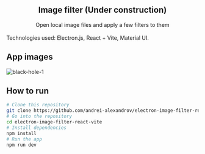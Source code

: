 <div align="center">
  <h2>Image filter (Under construction)</h2>
  <span>Open local image files and apply a few filters to them</span>
</div>
<br />
Technologies used: Electron.js, React + Vite, Material UI.

## App images

![black-hole-1](./public/assets/image-filter-1.gif)

## How to run

```bash
# Clone this repository
git clone https://github.com/andrei-alexandrov/electron-image-filter-react-vite.git
# Go into the repository
cd electron-image-filter-react-vite
# Install dependencies
npm install
# Run the app
npm run dev



